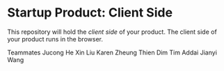 # Startup Product: Client Side

This repository will hold the *client side* of your product. The client
side of your product runs in the browser.

Teammates
Jucong He
Xin Liu
Karen Zheung
Thien Dim
Tim Addai
Jianyi Wang
